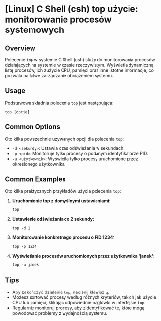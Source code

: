 # [Linux] C Shell (csh) top użycie: monitorowanie procesów systemowych

## Overview
Polecenie `top` w systemie C Shell (csh) służy do monitorowania procesów działających na systemie w czasie rzeczywistym. Wyświetla dynamiczną listę procesów, ich zużycie CPU, pamięci oraz inne istotne informacje, co pozwala na łatwe zarządzanie obciążeniem systemu.

## Usage
Podstawowa składnia polecenia `top` jest następująca:

```
top [opcje]
```

## Common Options
Oto kilka powszechnie używanych opcji dla polecenia `top`:

- `-d <sekundy>`: Ustawia czas odświeżania w sekundach.
- `-p <pid>`: Monitoruje tylko procesy o podanym identyfikatorze PID.
- `-u <użytkownik>`: Wyświetla tylko procesy uruchomione przez określonego użytkownika.

## Common Examples
Oto kilka praktycznych przykładów użycia polecenia `top`:

1. **Uruchomienie top z domyślnymi ustawieniami:**
   ```csh
   top
   ```

2. **Ustawienie odświeżania co 2 sekundy:**
   ```csh
   top -d 2
   ```

3. **Monitorowanie konkretnego procesu o PID 1234:**
   ```csh
   top -p 1234
   ```

4. **Wyświetlanie procesów uruchomionych przez użytkownika 'janek':**
   ```csh
   top -u janek
   ```

## Tips
- Aby zakończyć działanie `top`, naciśnij klawisz `q`.
- Możesz sortować procesy według różnych kryteriów, takich jak użycie CPU lub pamięci, klikając odpowiednie nagłówki w interfejsie `top`.
- Regularnie monitoruj procesy, aby zidentyfikować te, które mogą powodować problemy z wydajnością systemu.